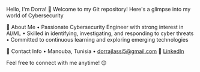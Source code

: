 Hello, I'm Dorra! 👋
Welcome to my Git repository! Here's a glimpse into my world of Cybersecurity 

🚀 About Me
• Passionate Cybersecurity Engineer with strong interest in AI/ML
• Skilled in identifying, investigating, and responding to cyber threats
• Committed to continuous learning and exploring emerging technologies

📍 Contact Info
• Manouba, Tunisia
• dorrajlassi5@gmail.com
🔗 [LinkedIn](https://www.linkedin.com/in/dorra-jlassi-8767b7194/)  

Feel free to connect with me anytime! 😊
